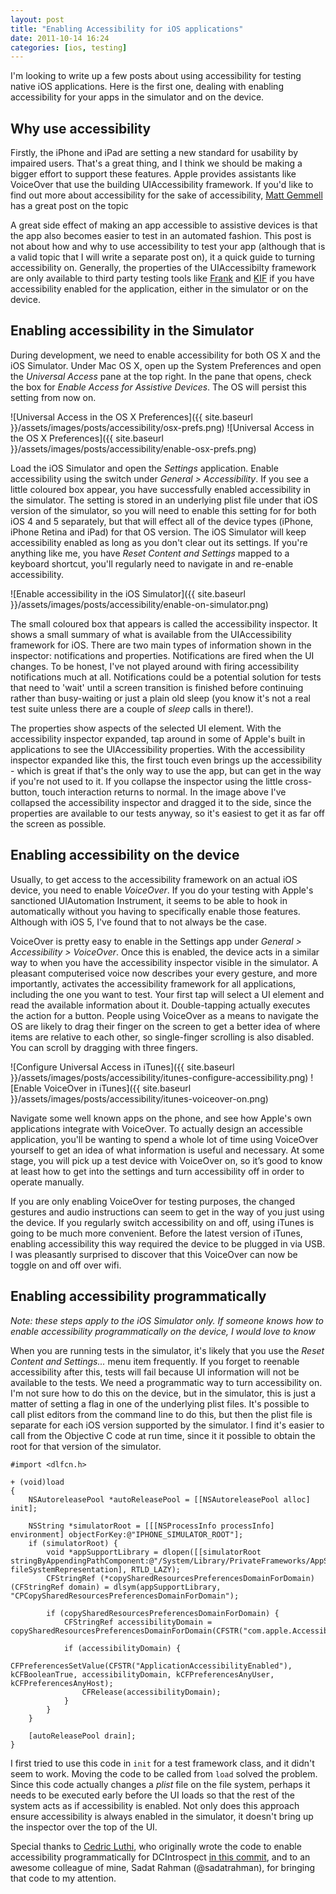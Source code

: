 ```yaml
---
layout: post
title: "Enabling Accessibility for iOS applications"
date: 2011-10-14 16:24
categories: [ios, testing]
---
```


I'm looking to write up a few posts about using accessibility for testing native iOS applications. Here is the first one, dealing with enabling accessibility for your apps in the simulator and on the device.

Why use accessibility
---------------------

Firstly, the iPhone and iPad are setting a new standard for usability by impaired users. That's a great thing, and I think we should be making a bigger effort to support these features. Apple provides assistants like VoiceOver that use the building UIAccessibility framework. If you'd like to find out more about accessibility for the sake of accessibility, [Matt Gemmell](http://mattgemmell.com/2010/12/19/accessibility-for-iphone-and-ipad-apps/) has a great post on the topic

A great side effect of making an app accessible to assistive devices is that the app also becomes easier to test in an automated fashion. This post is not about how and why to use accessibility to test your app (although that is a valid topic that I will write a separate post on), it a quick guide to turning accessibility on. Generally, the properties of the UIAccessibilty framework are only available to third party testing tools like [Frank](http://www.testingwithfrank.com/) and [KIF](https://github.com/square/KIF) if you have accessibility enabled for the application, either in the simulator or on the device.

Enabling accessibility in the Simulator
---------------------------------------

During development, we need to enable accessibility for both OS X and the iOS Simulator. Under Mac OS X, open up the System Preferences and open the *Universal Access* pane at the top right. In the pane that opens, check the box for *Enable Access for Assistive Devices*. The OS will persist this setting from now on.

![Universal Access in the OS X Preferences]({{ site.baseurl }}/assets/images/posts/accessibility/osx-prefs.png)
![Universal Access in the OS X Preferences]({{ site.baseurl }}/assets/images/posts/accessibility/enable-osx-prefs.png)

Load the iOS Simulator and open the *Settings* application. Enable accessibility using the switch under *General > Accessibility*. If you see a little coloured box appear, you have successfully enabled accessibility in the simulator. The setting is stored in an underlying plist file under that iOS version of the simulator, so you will need to enable this setting for for both iOS 4 and 5 separately, but that will effect all of the device types (iPhone, iPhone Retina and iPad) for that OS version. The iOS Simulator will keep accessibility enabled as long as you don't clear out its settings. If you're anything like me, you have *Reset Content and Settings* mapped to a keyboard shortcut, you'll regularly need to navigate in and re-enable accessibility.

<!-- right -->
![Enable accessibility in the iOS Simulator]({{ site.baseurl }}/assets/images/posts/accessibility/enable-on-simulator.png)

The small coloured box that appears is called the accessibility inspector. It shows a small summary of what is available from the UIAccessibility framework for iOS. There are two main types of information shown in the inspector: notifications and properties. Notifications are fired when the UI changes. To be honest, I've not played around with firing accessibility notifications much at all. Notifications could be a potential solution for tests that need to 'wait' until a screen transition is finished before continuing rather than busy-waiting or just a plain old sleep (you know it's not a real test suite unless there are a couple of *sleep* calls in there!).

The properties show aspects of the selected UI element. With the accessibility inspector expanded, tap around in some of Apple's built in applications to see the UIAccessibility properties. With the accessibility inspector expanded like this, the first touch even brings up the accessibility - which is great if that's the only way to use the app, but can get in the way if you're not used to it. If you collapse the inspector using the little cross-button, touch interaction returns to normal.  In the image above I've collapsed the accessibility inspector and dragged it to the side, since the properties are available to our tests anyway, so it's easiest to get it as far off the screen as possible.

Enabling accessibility on the device
------------------------------------

Usually, to get access to the accessibility framework on an actual iOS device, you need to enable *VoiceOver*. If you do your testing with Apple's sanctioned UIAutomation Instrument, it seems to be able to hook in automatically without you having to specifically enable those features. Although with iOS 5, I've found that to not always be the case.

VoiceOver is pretty easy to enable in the Settings app under *General > Accessibility > VoiceOver*. Once this is enabled, the device acts in a similar way to when you have the accessibility inspector visible in the simulator. A pleasant computerised voice now describes your every gesture, and more importantly, activates the accessibility framework for all applications, including the one you want to test. Your first tap will select a UI element and read the available information about it. Double-tapping actually executes the action for a button. People using VoiceOver as a means to navigate the OS are likely to drag their finger on the screen to get a better idea of where items are relative to each other, so single-finger scrolling is also disabled. You can scroll by dragging with three fingers.

<!-- left -->
![Configure Universal Access in iTunes]({{ site.baseurl }}/assets/images/posts/accessibility/itunes-configure-accessibility.png)
![Enable VoiceOver in iTunes]({{ site.baseurl }}/assets/images/posts/accessibility/itunes-voiceover-on.png)

Navigate some well known apps on the phone, and see how Apple's own applications integrate with VoiceOver. To actually design an accessible application, you'll be wanting to spend a whole lot of time using VoiceOver yourself to get an idea of what information is useful and necessary. At some stage, you will pick up a test device with VoiceOver on, so it’s good to know at least how to get into the settings and turn accessibility off in order to operate manually.

If you are only enabling VoiceOver for testing purposes, the changed gestures and audio instructions can seem to get in the way of you just using the device. If you regularly switch accessibility on and off, using iTunes is going to be much more convenient. Before the latest version of iTunes, enabling accessibility this way required the device to be plugged in via USB. I was pleasantly surprised to discover that this VoiceOver can now be toggle on and off over wifi.

Enabling accessibility programmatically
---------------------------------------

*Note: these steps apply to the iOS Simulator only. If someone knows how to enable accessibility programmatically on the device, I would love to know*

When you are running tests in the simulator, it's likely that you use the *Reset Content and Settings...* menu item frequently. If you forget to reenable accessibility after this, tests will fail because UI information will not be available to the tests. We need a programmatic way to turn accessibility on. I'm not sure how to do this on the device, but in the simulator, this is just a matter of setting a flag in one of the underlying plist files. It's possible to call plist editors from the command line to do this, but then the plist file is separate for each iOS version supported by the simulator. I find it's easier to call from the Objective C code at run time, since it it possible to obtain the root for that version of the simulator.

```objc
#import <dlfcn.h>

+ (void)load
{
    NSAutoreleasePool *autoReleasePool = [[NSAutoreleasePool alloc] init];

    NSString *simulatorRoot = [[[NSProcessInfo processInfo] environment] objectForKey:@"IPHONE_SIMULATOR_ROOT"];
    if (simulatorRoot) {
        void *appSupportLibrary = dlopen([[simulatorRoot stringByAppendingPathComponent:@"/System/Library/PrivateFrameworks/AppSupport.framework/AppSupport"] fileSystemRepresentation], RTLD_LAZY);
        CFStringRef (*copySharedResourcesPreferencesDomainForDomain)(CFStringRef domain) = dlsym(appSupportLibrary, "CPCopySharedResourcesPreferencesDomainForDomain");

        if (copySharedResourcesPreferencesDomainForDomain) {
            CFStringRef accessibilityDomain = copySharedResourcesPreferencesDomainForDomain(CFSTR("com.apple.Accessibility"));

            if (accessibilityDomain) {
                CFPreferencesSetValue(CFSTR("ApplicationAccessibilityEnabled"), kCFBooleanTrue, accessibilityDomain, kCFPreferencesAnyUser, kCFPreferencesAnyHost);
                CFRelease(accessibilityDomain);
            }
        }
    }

    [autoReleasePool drain];
}
```

I first tried to use this code in `init` for a test framework class, and it didn't seem to work. Moving the code to be called from `load` solved the problem. Since this code actually changes a *plist* file on the file system, perhaps it needs to be executed early before the UI loads so that the rest of the system acts as if accessibility is enabled. Not only does this approach ensure accessibility is always enabled in the simulator, it doesn't bring up the inspector over the top of the UI.

Special thanks to [Cedric Luthi](http://twitter.com/#!/0xced), who originally wrote the code to enable accessibility programmatically for DCIntrospect [in this commit](https://github.com/0xced/DCIntrospect/commit/49b76a6630cc29444aac30f14fd0fc17e22b37cf), and to an awesome colleague of mine, Sadat Rahman (@sadatrahman), for bringing that code to my attention.
